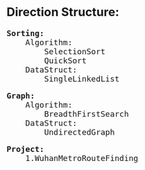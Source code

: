 <div style="font-size: 18px;">
<h2>Direction Structure:</h2>

<pre>
<b>Sorting:</b>
    Algorithm:
        SelectionSort
        QuickSort
    DataStruct:
        SingleLinkedList
</pre>

<pre>
<b>Graph:</b>
    Algorithm:
        BreadthFirstSearch
    DataStruct:
        UndirectedGraph
</pre>

<pre>
<b>Project:</b>
    1.WuhanMetroRouteFinding
</pre>

</div>
